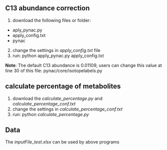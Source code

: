 ## C13 abundance correction
1. download the following files or folder:
  - aply_pynac.py
  - apply_config.txt
  - pynac
2. change the settings in *apply_config.txt* file
3. run: python apply_pynac.py apply_config.txt

**Note**: The default C13 abundance is 0.01109, users can change this value at line 30 of this file: pynac/core/isotopelabels.py 

## calculate percentage of metabolites
1. download the *calculate_percentage.py* and *calculate_percentage_conf.txt*
2. change the settings in *calculate_percentage_conf.txt*
3. run: python *calculate_percentage.py*

## Data

The *inputFile_test.xlsx* can be used by above programs